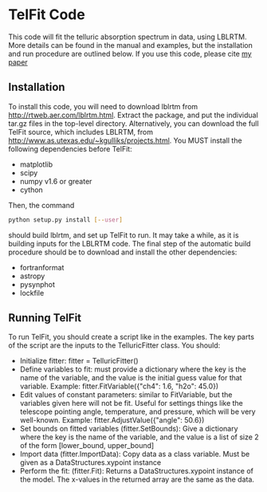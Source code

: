 TelFit Code
===========

This code will fit the telluric absorption spectrum in data, using LBLRTM. More details can be found in the manual and examples, but the installation and run procedure are outlined below. If you use this code, please cite [my paper](http://adsabs.harvard.edu/abs/2014AJ....148...53G)


Installation
------------

To install this code, you will need to download lblrtm from http://rtweb.aer.com/lblrtm.html. Extract the package, and put the individual tar.gz files in the top-level directory. Alternatively, you can download the full TelFit source, which includes LBLRTM, from http://www.as.utexas.edu/~kgulliks/projects.html. You MUST install the following dependencies before TelFit:
  
  - matplotlib
  - scipy
  - numpy  v1.6 or greater
  - cython

 Then, the command 

```bash
python setup.py install [--user]
```

should build lblrtm, and set up TelFit to run. It may take a while, as it is building inputs for the LBLRTM code. The final step of the automatic build procedure should be to download and install the other dependencies:

   - fortranformat
   - astropy
   - pysynphot
   - lockfile


Running TelFit
--------------

To run TelFit, you should create a script like in the examples. The key parts of the script are the inputs to the TelluricFitter class. You should:

  - Initialize fitter: fitter = TelluricFitter()
  - Define variables to fit: must provide a dictionary where
      the key is the name of the variable, and the value is
      the initial guess value for that variable.
      Example: fitter.FitVariable({"ch4": 1.6, "h2o": 45.0})
  - Edit values of constant parameters: similar to FitVariable,
      but the variables given here will not be fit. Useful for 
      settings things like the telescope pointing angle, temperature,
      and pressure, which will be very well-known.
      Example: fitter.AdjustValue({"angle": 50.6})
  - Set bounds on fitted variables (fitter.SetBounds): Give a dictionary
      where the key is the name of the variable, and the value is
      a list of size 2 of the form [lower_bound, upper_bound]
  - Import data (fitter.ImportData): Copy data as a class variable.
      Must be given as a DataStructures.xypoint instance
  - Perform the fit: (fitter.Fit):
      Returns a DataStructures.xypoint instance of the model. The 
      x-values in the returned array are the same as the data.
